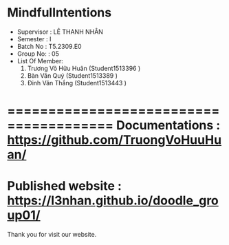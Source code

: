 MindfulIntentions
=======================================
+ Supervisor		: LÊ THANH NHÂN
+ Semester		: I	
+ Batch No		: T5.2309.E0	
+ Group No:		: 05
+ List Of Member:
	1. Trương Võ Hữu Huân (Student1513396 )
	2. Bàn Văn Quý	(Student1513389 )
	3. Đinh Văn Thắng (Student1513443 )	

=======================================
Documentations : https://github.com/TruongVoHuuHuan/
=======================================
Published website : https://l3nhan.github.io/doodle_group01/
=======================================
Thank you for visit our website.

